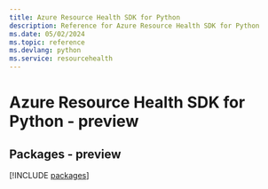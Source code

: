 ```yaml
---
title: Azure Resource Health SDK for Python
description: Reference for Azure Resource Health SDK for Python
ms.date: 05/02/2024
ms.topic: reference
ms.devlang: python
ms.service: resourcehealth
---
```

# Azure Resource Health SDK for Python - preview
## Packages - preview
[!INCLUDE [packages](resource-health-index.md)]